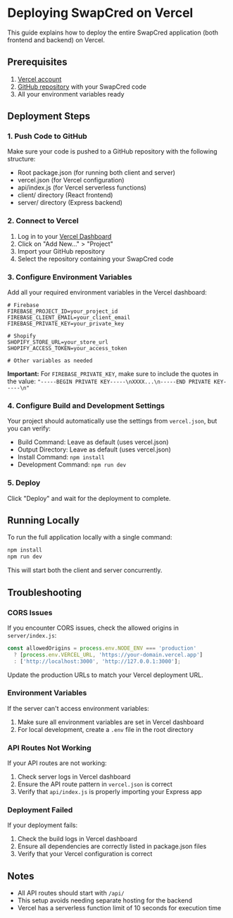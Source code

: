 # Deploying SwapCred on Vercel

This guide explains how to deploy the entire SwapCred application (both frontend and backend) on Vercel.

## Prerequisites

1. [Vercel account](https://vercel.com/signup)
2. [GitHub repository](https://github.com/) with your SwapCred code
3. All your environment variables ready

## Deployment Steps

### 1. Push Code to GitHub

Make sure your code is pushed to a GitHub repository with the following structure:
- Root package.json (for running both client and server)
- vercel.json (for Vercel configuration)
- api/index.js (for Vercel serverless functions)
- client/ directory (React frontend)
- server/ directory (Express backend)

### 2. Connect to Vercel

1. Log in to your [Vercel Dashboard](https://vercel.com/dashboard)
2. Click on "Add New..." > "Project"
3. Import your GitHub repository
4. Select the repository containing your SwapCred code

### 3. Configure Environment Variables

Add all your required environment variables in the Vercel dashboard:

```
# Firebase
FIREBASE_PROJECT_ID=your_project_id
FIREBASE_CLIENT_EMAIL=your_client_email
FIREBASE_PRIVATE_KEY=your_private_key

# Shopify
SHOPIFY_STORE_URL=your_store_url
SHOPIFY_ACCESS_TOKEN=your_access_token

# Other variables as needed
```

**Important:** For `FIREBASE_PRIVATE_KEY`, make sure to include the quotes in the value: `"-----BEGIN PRIVATE KEY-----\nXXXX...\n-----END PRIVATE KEY-----\n"`

### 4. Configure Build and Development Settings

Your project should automatically use the settings from `vercel.json`, but you can verify:

- Build Command: Leave as default (uses vercel.json)
- Output Directory: Leave as default (uses vercel.json)
- Install Command: `npm install`
- Development Command: `npm run dev`

### 5. Deploy

Click "Deploy" and wait for the deployment to complete.

## Running Locally

To run the full application locally with a single command:

```bash
npm install
npm run dev
```

This will start both the client and server concurrently.

## Troubleshooting

### CORS Issues

If you encounter CORS issues, check the allowed origins in `server/index.js`:

```javascript
const allowedOrigins = process.env.NODE_ENV === 'production'
  ? [process.env.VERCEL_URL, 'https://your-domain.vercel.app']
  : ['http://localhost:3000', 'http://127.0.0.1:3000'];
```

Update the production URLs to match your Vercel deployment URL.

### Environment Variables

If the server can't access environment variables:

1. Make sure all environment variables are set in Vercel dashboard
2. For local development, create a `.env` file in the root directory

### API Routes Not Working

If your API routes are not working:

1. Check server logs in Vercel dashboard
2. Ensure the API route pattern in `vercel.json` is correct
3. Verify that `api/index.js` is properly importing your Express app

### Deployment Failed

If your deployment fails:

1. Check the build logs in Vercel dashboard
2. Ensure all dependencies are correctly listed in package.json files
3. Verify that your Vercel configuration is correct

## Notes

- All API routes should start with `/api/`
- This setup avoids needing separate hosting for the backend
- Vercel has a serverless function limit of 10 seconds for execution time 